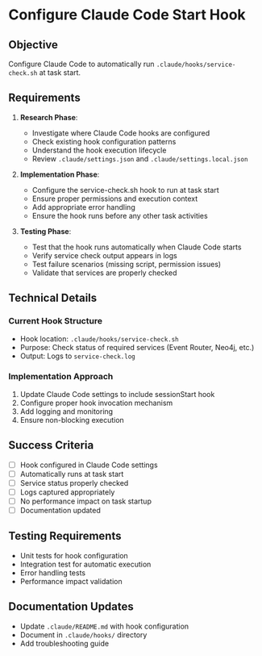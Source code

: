 # Configure Claude Code Start Hook

## Objective
Configure Claude Code to automatically run `.claude/hooks/service-check.sh` at task start.

## Requirements

1. **Research Phase**:
   - Investigate where Claude Code hooks are configured
   - Check existing hook configuration patterns
   - Understand the hook execution lifecycle
   - Review `.claude/settings.json` and `.claude/settings.local.json`

2. **Implementation Phase**:
   - Configure the service-check.sh hook to run at task start
   - Ensure proper permissions and execution context
   - Add appropriate error handling
   - Ensure the hook runs before any other task activities

3. **Testing Phase**:
   - Test that the hook runs automatically when Claude Code starts
   - Verify service check output appears in logs
   - Test failure scenarios (missing script, permission issues)
   - Validate that services are properly checked

## Technical Details

### Current Hook Structure
- Hook location: `.claude/hooks/service-check.sh`
- Purpose: Check status of required services (Event Router, Neo4j, etc.)
- Output: Logs to `service-check.log`

### Implementation Approach
1. Update Claude Code settings to include sessionStart hook
2. Configure proper hook invocation mechanism
3. Add logging and monitoring
4. Ensure non-blocking execution

## Success Criteria
- [ ] Hook configured in Claude Code settings
- [ ] Automatically runs at task start
- [ ] Service status properly checked
- [ ] Logs captured appropriately
- [ ] No performance impact on task startup
- [ ] Documentation updated

## Testing Requirements
- Unit tests for hook configuration
- Integration test for automatic execution
- Error handling tests
- Performance impact validation

## Documentation Updates
- Update `.claude/README.md` with hook configuration
- Document in `.claude/hooks/` directory
- Add troubleshooting guide
